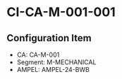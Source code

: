 # CI-CA-M-001-001

## Configuration Item
- CA: CA-M-001
- Segment: M-MECHANICAL
- AMPEL: AMPEL-24-BWB
